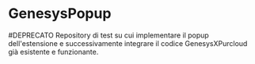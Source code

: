 # GenesysPopup
#DEPRECATO
Repository di test su cui implementare il popup dell'estensione e successivamente integrare il codice GenesysXPurcloud già esistente e funzionante.
